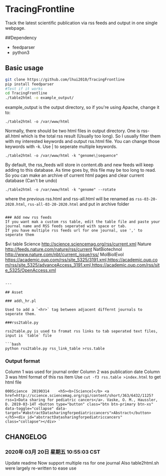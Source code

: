 # TracingFrontline
Track the latest scientific publication via rss feeds and output in one single webpage.

##Dependency
* feedparser
* python3

## Basic usage

```bash
git clone https://github.com/lhui2010/TracingFrontline
pip install feedparser
#Test if it works
cd TracingFrontline
./table2html -o example_output/ 
```
example\_output is the output directory, so if you're using Apache, change it to:

```
./table2html -o /var/www/html
```

Normally, there should be two html files in output directory. One is rss-all.html which is the total 
rss result (Usually too long). So I usually filter them with my interested keywords and output
 rss.html file. You can change those keywords with -k. Use \| to seperate multiple keywords.

```
./table2html -o /var/www/html -k "genome\|sequence"
```


By default, the rss\_feeds will store in content.db and new feeds will keep adding to this database.
As time goes by, this file may be too long to read. So you can make an archive of current html pages and
 clear current database (Can't be undo)

```
./table2html -o /var/www/html -k "genome" --rotate
```

where the previous rss.html and rss-all.html will be renamed as `rss-03-20-2020.html`, `rss-all-03-20-2020.html`
and put in archive folder

```

### Add new rss feeds 
If you want mak a custom rss table, edit the table file and paste your journal name and RSS feeds seperated with space or tab.
If you have multiple rss feeds url for one journal, use ',' to seperate them

```
$vi table
Science http://science.sciencemag.org/rss/current.xml
Nature http://feeds.nature.com/nature/rss/current
NatBiotechnol http://www.nature.com/nbt/current_issue/rss/
MolBiolEvol https://academic.oup.com/rss/site_5325/3191.xml,https://academic.oup.com/rss/site_5325/advanceAccess_3191.xml,https://academic.oup.com/rss/site_5325/OpenAccess.xml
```

---

## Asset

### add\_hr.pl

Used to add a `<hr>` tag between adjacent differnt journals to seperate them.

###rss2table.py

rss2table.py is used to fromat rss links to tab seperated text files, input is `table` file

```bash
python rss2table.py rss_link_table >rss.table
```
### Output format

Column 1 was used for journal order
Column 2 was publication date
Column 3 was html format of this rss item
Use `cut -f3 rss.table >index.html` to get html file

```
000Science	20190314	<h5><b>[Science]</b> <a href=http://science.sciencemag.org/cgi/content/short/363/6432/1125?rss=1>Data sharing for pediatric cancers</a>. Vaske, O. M., Haussler, D. 2019-03-14T <button type="button" class="btn btn-primary btn-xs" data-toggle="collapse" data-target="#abstractDatasharingforpediatriccancers">Abstract</button></h5><div id="abstractDatasharingforpediatriccancers" class="collapse"></div> `
```

## CHANGELOG

### 2020年 03月 20日 星期五 10:55:03 CST
Update readme
Now support multiple rss for one journal
Also table2html.sh were largely re-written to ease use
